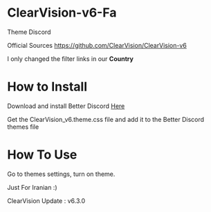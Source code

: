 # ClearVision-v6-Fa

Theme Discord

Official Sources
https://github.com/ClearVision/ClearVision-v6

I only changed the filter links in our **Country**

# How to Install
Download and install Better Discord [Here](https://betterdiscord.app)

Get the ClearVision_v6.theme.css file and add it to the Better Discord themes file

# How To Use
Go to themes settings, turn on theme.

Just For Iranian :)

ClearVision Update : v6.3.0
